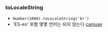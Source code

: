 ### toLocaleString

-   `Number(1000).toLocaleString('kr')`
-   'ES-es' 포함 몇몇 언어는 되지 않는다 [caniuse](https://caniuse.com/?search=toLocaleString)

